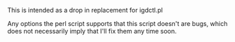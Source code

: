 This is intended as a drop in replacement for igdctl.pl

Any options the perl script supports that this script doesn't are bugs, which
does not necessarily imply that I'll fix them any time soon.
